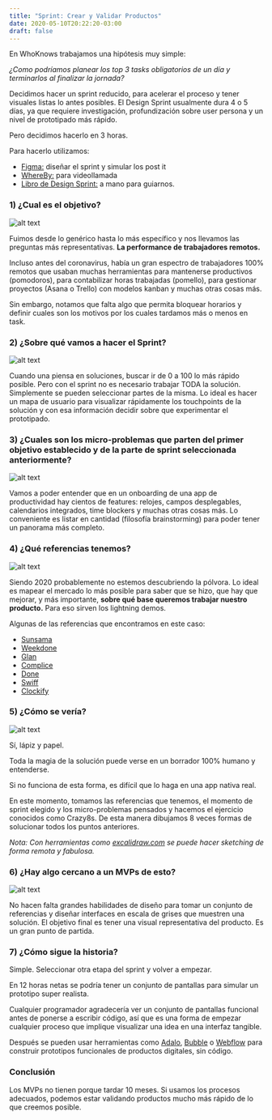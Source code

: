 ```yaml
---
title: "Sprint: Crear y Validar Productos"
date: 2020-05-10T20:22:20-03:00
draft: false
---
```


En WhoKnows trabajamos una hipótesis muy simple:

*¿Como podríamos planear los top 3 tasks obligatorios de un día y terminarlos al finalizar la jornada?*

Decidimos hacer un sprint reducido, para acelerar el proceso y tener visuales listas lo antes posibles. El Design Sprint usualmente dura 4 o 5 días, ya que requiere investigación, profundización sobre user persona y un nivel de prototipado más rápido.

Pero decidimos hacerlo en 3 horas.

Para hacerlo utilizamos:

- <a href="https://figma.com" target="_blank">Figma:</a> diseñar el sprint y simular los post it
- <a href="https://whereby.com" target="_blank">WhereBy:</a> para videollamada
- <a href="https://www.thesprintbook.com/" target="_blank">Libro de Design Sprint:</a> a mano para guiarnos.

### 1) ¿Cual es el objetivo?

![alt text](/img/blog/sprint-questions-long-term-goal.png "Captura de pantalla de las Sprint Questions y Long Term Goals")

Fuimos desde lo genérico hasta lo más específico y nos llevamos las preguntas más representativas. **La performance de trabajadores remotos.**

Incluso antes del coronavirus, había un gran espectro de trabajadores 100% remotos que usaban muchas herramientas para mantenerse productivos (pomodoros), para contabilizar horas trabajadas (pomello), para gestionar proyectos (Asana o Trello) con modelos kanban y muchas otras cosas más. 

Sin embargo, notamos que falta algo que permita bloquear horarios y definir cuales son los motivos por los cuales tardamos más o menos en task. 

### 2) ¿Sobre qué vamos a hacer el Sprint?

![alt text](/img/blog/sprint-map.png "Captura de pantalla del mapa de Sprint o Sprint Map")

Cuando una piensa en soluciones, buscar ir de 0 a 100 lo más rápido posible. Pero con el sprint no es necesario trabajar TODA la solución. Simplemente se pueden seleccionar partes de la misma. Lo ideal es hacer un mapa de usuario para visualizar rápidamente los touchpoints de la solución y con esa información decidir sobre que experimentar el prototipado. 

### 3) ¿Cuales son los micro-problemas que parten del primer objetivo establecido y de la parte de sprint seleccionada anteriormente?

![alt text](/img/blog/sprint-ask-the-experts.png "Captura de pantalla de las premisas generadas a partir de Ask The Experts")

Vamos a poder entender que en un onboarding de una app de productividad hay cientos de features: relojes, campos desplegables, calendarios integrados, time blockers y muchas otras cosas más. Lo conveniente es listar en cantidad (filosofía brainstorming) para poder tener un panorama más completo.

### 4) ¿Qué referencias tenemos?

![alt text](/img/blog/sprint-lightning-demos.png "Captura de pantalla de los Lightning Demos o referencias de Sprint")

Siendo 2020 probablemente no estemos descubriendo la pólvora. Lo ideal es mapear el mercado lo más posible para saber que se hizo, que hay que mejorar, y más importante, **sobre qué base queremos trabajar nuestro producto.** Para eso sirven los lightning demos. 

Algunas de las referencias que encontramos en este caso:

- <a href="https://app.sunsama.com/" target="_blank">Sunsama</a>
- <a href="https://weekdone.com/" target="_blank">Weekdone</a>
- <a href="https://play.google.com/store/apps/details?id=app.glan" target="_blank">Glan</a>
- <a href="https://complice.co/" target="_blank">Complice</a>
- <a href="https://play.google.com/store/apps/details?id=ne.do.done" target="_blank">Done</a>
- <a href="https://www.swiffdev.com/" target="_blank">Swiff</a>
- <a href="https://clockify.me/productivity-tracker" target="_blank">Clockify</a>

### 5) ¿Cómo se vería?

![alt text](/img/blog/sprint-sketching.png "Captura de pantalla de sketchs y dibujos a mano alzada de Sprint")

Sí, lápiz y papel.

Toda la magia de la solución puede verse en un borrador 100% humano y entenderse. 

Si no funciona de esta forma, es difícil que lo haga en una app nativa real. 

En este momento, tomamos las referencias que tenemos, el momento de sprint elegido y los micro-problemas pensados y hacemos el ejercicio conocidos como Crazy8s. De esta manera dibujamos 8 veces formas de solucionar todos los puntos anteriores.

*Nota: Con herramientas como <a href="https://excalidraw.com" target="_blank">excalidraw.com</a> se puede hacer sketching de forma remota y fabulosa.*

### 6) ¿Hay algo cercano a un MVPs de esto?

![alt text](/img/blog/sprint-storyboard.png "Captura de pantalla de storyboard y wireframes")

No hacen falta grandes habilidades de diseño para tomar un conjunto de referencias y diseñar interfaces en escala de grises que muestren una solución. El objetivo final es tener una visual representativa del producto. Es un gran punto de partida.

### 7) ¿Cómo sigue la historia?

Simple. Seleccionar otra etapa del sprint y volver a empezar. 

En 12 horas netas se podría tener un conjunto de pantallas para simular un prototipo super realista. 

Cualquier programador agradecería ver un conjunto de pantallas funcional antes de ponerse a escribir código, así que es una forma de empezar cualquier proceso que implique visualizar una idea en una interfaz tangible. 

Después se pueden usar herramientas como <a href="https://www.adalo.com/" target="_blank">Adalo</a>, <a href="http://bubble.io/" target="_blank">Bubble</a> o <a href="http://webflow.com/" target="_blank">Webflow</a> para construir prototipos funcionales de productos digitales, sin código.

### Conclusión

Los MVPs no tienen porque tardar 10 meses. Si usamos los procesos adecuados, podemos estar validando productos mucho más rápido de lo que creemos posible.